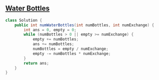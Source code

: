 ## [Water Bottles](https://leetcode.com/problems/water-bottles/description/?envType=daily-question&envId=2025-10-01)
```java
class Solution {
    public int numWaterBottles(int numBottles, int numExchange) {
        int ans = 0, empty = 0;
        while (numBottles > 0 || empty >= numExchange) {
            empty += numBottles;
            ans += numBottles;
            numBottles = empty / numExchange;
            empty -= numBottles * numExchange;
        }
        return ans;
    }
}
```
